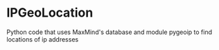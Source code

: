 # IPGeoLocation
Python code that uses MaxMind's database and module pygeoip to find locations of ip addresses
